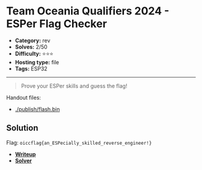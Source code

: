 # Team Oceania Qualifiers 2024 - ESPer Flag Checker

- **Category:** rev
- **Solves:** 2/50
- **Difficulty:** ⭐️⭐️⭐️
- **Hosting type:** file
- **Tags:** ESP32

---

> Prove your ESPer skills and guess the flag!


Handout files:

- [./publish/flash.bin](./publish/flash.bin)

## Solution

Flag: `oiccflag{an_ESPecially_skilled_reverse_engineer!}`

- [**Writeup**](./solve/README.md)
- [**Solver**](./solve/solv.py)



